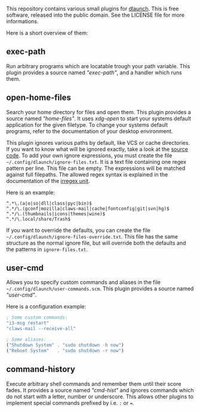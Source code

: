 This repository contains various small plugins for
[dlaunch](https://github.com/AlxHnr/dlaunch). This is free software,
released into the public domain. See the LICENSE file for more
informations.

Here is a short overview of them:

## exec-path

Run arbitrary programs which are locatable trough your path variable. This
plugin provides a source named _"exec-path"_, and a handler which runs
them.

## open-home-files

Search your home directory for files and open them. This plugin provides a
source named _"home-files"_. It uses _xdg-open_ to start your systems
default application for the given filetype. To change your systems default
programs, refer to the documentation of your desktop environment.

This plugin ignores various paths by default, like VCS or cache
directories. If you want to know what will be ignored exactly, take a look
at the [source code](https://github.com/AlxHnr/dlaunch-plugins/blob/master/open-home-files.scm#L31-L36).
To add your own ignore expressions, you must create the file
`~/.config/dlaunch/ignore-files.txt`. It is a text file containing one
regex pattern per line. This file can be empty. The expressions will be
matched against full filepaths. The allowed regex syntax is explained in
the documentation of the [irregex unit](http://wiki.call-cc.org/man/4/Unit%20irregex).

Here is an example:

```
^.*\.(a|o|so|dll|class|pyc|bin)$
^.*/\.(gconf|mozilla|claws-mail|cache|fontconfig|git|svn|hg)$
^.*/\.(thumbnails|icons|themes|wine)$
^.*/\.local/share/Trash$
```

If you want to override the defaults, you can create the file
`~/.config/dlaunch/ignore-files-override.txt`. This file has the same
structure as the normal ignore file, but will override both the defaults
and the patterns in `ignore-files.txt`.

## user-cmd

Allows you to specify custom commands and aliases in the file
`~/.config/dlaunch/user-commands.scm`. This plugin provides a source named
_"user-cmd"_.

Here is a configuration example:

```scheme
; Some custom commands:
"i3-msg restart"
"claws-mail --receive-all"

; Some aliases:
("Shutdown System" . "sudo shutdown -h now")
("Reboot System"   . "sudo shutdown -r now")
```

## command-history

Execute arbitrary shell commands and remember them until their score fades.
It provides a source named _"cmd-hist"_ and ignores commands which do not
start with a letter, number or underscore. This allows other plugins to
implement special commands prefixed by i.e. `:` or `=`.
